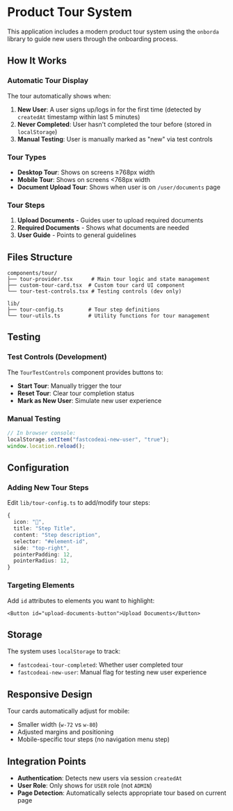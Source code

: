 # Product Tour System

This application includes a modern product tour system using the `onborda` library to guide new users through the onboarding process.

## How It Works

### Automatic Tour Display

The tour automatically shows when:

1. **New User**: A user signs up/logs in for the first time (detected by `createdAt` timestamp within last 5 minutes)
2. **Never Completed**: User hasn't completed the tour before (stored in `localStorage`)
3. **Manual Testing**: User is manually marked as "new" via test controls

### Tour Types

- **Desktop Tour**: Shows on screens ≥768px width
- **Mobile Tour**: Shows on screens <768px width
- **Document Upload Tour**: Shows when user is on `/user/documents` page

### Tour Steps

1. **Upload Documents** - Guides user to upload required documents
2. **Required Documents** - Shows what documents are needed
3. **User Guide** - Points to general guidelines

## Files Structure

```
components/tour/
├── tour-provider.tsx      # Main tour logic and state management
├── custom-tour-card.tsx  # Custom tour card UI component
└── tour-test-controls.tsx # Testing controls (dev only)

lib/
├── tour-config.ts        # Tour step definitions
└── tour-utils.ts         # Utility functions for tour management
```

## Testing

### Test Controls (Development)

The `TourTestControls` component provides buttons to:

- **Start Tour**: Manually trigger the tour
- **Reset Tour**: Clear tour completion status
- **Mark as New User**: Simulate new user experience

### Manual Testing

```javascript
// In browser console:
localStorage.setItem("fastcodeai-new-user", "true");
window.location.reload();
```

## Configuration

### Adding New Tour Steps

Edit `lib/tour-config.ts` to add/modify tour steps:

```typescript
{
  icon: "📄",
  title: "Step Title",
  content: "Step description",
  selector: "#element-id",
  side: "top-right",
  pointerPadding: 12,
  pointerRadius: 12,
}
```

### Targeting Elements

Add `id` attributes to elements you want to highlight:

```tsx
<Button id="upload-documents-button">Upload Documents</Button>
```

## Storage

The system uses `localStorage` to track:

- `fastcodeai-tour-completed`: Whether user completed tour
- `fastcodeai-new-user`: Manual flag for testing new user experience

## Responsive Design

Tour cards automatically adjust for mobile:

- Smaller width (`w-72` vs `w-80`)
- Adjusted margins and positioning
- Mobile-specific tour steps (no navigation menu step)

## Integration Points

- **Authentication**: Detects new users via session `createdAt`
- **User Role**: Only shows for `USER` role (not `ADMIN`)
- **Page Detection**: Automatically selects appropriate tour based on current page

